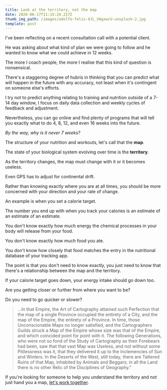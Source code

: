 ```yaml
---
title: Look at the territory, not the map
date: 2020-06-17T11:15:24.217Z
thumb_img_path: /images/adolfo-felix-4JL_VAgxwcU-unsplash-2.jpg
template: post
---
```


I've been reflecting on a recent consultation call with a potential client.

He was asking about what kind of plan we were going to follow and he wanted to know what we could achieve in 12 weeks.

The more I coach people, the more I realise that this kind of question is nonsensical.

There's a staggering degree of hubris in thinking that you can predict what will happen in the future with any accuracy, not least when it's contingent on someone else's efforts.

I try not to predict anything relating to training and nutrition outside of a 7-14 day window, I focus on daily data collection and weekly cycles of feedback and adjustment.

Nevertheless, you can go online and find plenty of programs that will tell you exactly what to do 4, 8, 12, and even 16 weeks into the future.

*By the way, why is it never 7 weeks?*

The structure of your nutrition and workouts, let's call that the **map**.

The state of your biological system evolving over time is the **territory**.

As the territory changes, the map must change with it or it becomes useless.

Even GPS has to adjust for continental drift.

Rather than knowing exactly where you are at all times, you should be more concerned with your direction and your rate of change.

An example is when you set a calorie target.

The number you end up with when you track your calories is an estimate of an estimate of an estimate.

You don't know exactly how much energy the chemical processes in your body will release from your food.

You don't know exactly how much food you ate.

You don't know how closely that food matches the entry in the nutritional database of your tracking app.

The point is that you don't need to know exactly, you just need to know that there's a relationship between the map and the territory.

If your calorie target goes down, your energy intake should go down too.

Are you getting closer or further from where you want to be?

Do you need to go quicker or slower?

> ...In that Empire, the Art of Cartography attained such Perfection that the map of a single Province occupied the entirety of a City, and the map of the Empire, the entirety of a Province. In time, those Unconscionable Maps no longer satisfied, and the Cartographers Guilds struck a Map of the Empire whose size was that of the Empire, and which coincided point for point with it. The following Generations, who were not so fond of the Study of Cartography as their Forebears had been, saw that that vast Map was Useless, and not without some Pitilessness was it, that they delivered it up to the Inclemencies of Sun and Winters. In the Deserts of the West, still today, there are Tattered Ruins of that Map, inhabited by Animals and Beggars; in all the Land there is no other Relic of the Disciplines of Geography."

If you're looking for someone to help you understand the territory and not just hand you a map, [let's work together](https://www.benjamintormey.com/apply "Apply for online coaching").
